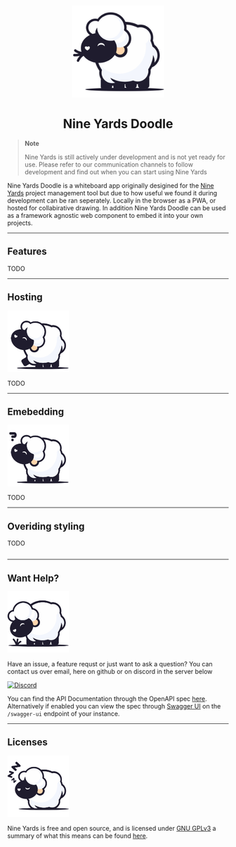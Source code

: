<p align="center">
<img style="width: 15em;" src="../display/chewing.svg" alt="fern"/>
<h1 align="center"> Nine Yards Doodle </h1>
</p>

> **Note**
>
> Nine Yards is still actively under development and is not yet ready for use. Please refer to our communication channels to follow development and find out when you can start using Nine Yards

Nine Yards Doodle is a whiteboard app originally desigined for the [Nine Yards](../README.md) project management tool but due to how useful we found it during development can be ran seperately. Locally in the browser as a PWA, or hosted for collabirative drawing. In addition Nine Yards Doodle can be used as a framework agnostic web component to embed it into your own projects.

---

## Features

TODO

---

## Hosting

<img style="width: 10em;" src="../display/trotting.svg" alt="fern"/>

TODO

---

## Emebedding

<img style="width: 10em;" src="../display/confused.svg" alt="fern"/>

TODO

---

## Overiding styling


TODO

```css

```

---

## Want Help?

<img style="width: 10em;" src="../display/grazing.svg" alt="fern"/>

Have an issue, a feature requst or just want to ask a question? You can contact us over email, here on github or on discord in the server below

[![Discord][1]][2]

[1]: https://discordapp.com/api/guilds/1069326955742244884/widget.png?style=banner2
[2]: https://discord.gg/GJsQadv9Mc

You can find the API Documentation through the OpenAPI spec [here](https://raw.githubusercontent.com/Rabbitminers/Nine-Yards/master/openapi.json). Alternatively if enabled you can view the spec through [Swagger UI](https://swagger.io/tools/swagger-ui/) on the `/swagger-ui` endpoint of your instance.

---

## Licenses

<img style="width: 10em;" src="../display/sleeping.svg" alt="fern"/>

Nine Yards is free and open source, and is licensed under [GNU GPLv3](./LICENSE) a summary of what this means can be found [here](https://choosealicense.com/licenses/gpl-3.0/).

